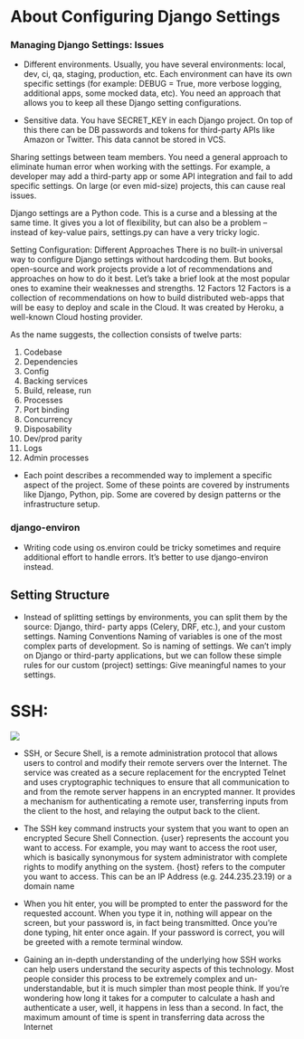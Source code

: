 # About Configuring Django Settings

### Managing Django Settings: Issues

- Different environments. Usually, you have several environments: local, dev, ci, qa, staging, production, etc. Each environment can have its own specific settings (for example: DEBUG = True, more verbose logging, additional apps, some mocked data, etc). You need an approach that allows you to keep all these Django setting configurations.

- Sensitive data. You have SECRET_KEY in each Django project. On top of this there can be DB passwords and tokens for third-party APIs like Amazon or Twitter. This data cannot be stored in VCS.

Sharing settings between team members. You need a general approach to eliminate human error when working with the settings. For example, a developer may add a third-party app or some API integration and fail to add specific settings. On large (or even mid-size) projects, this can cause real issues.

Django settings are a Python code. This is a curse and a blessing at the same time. It gives you a lot of flexibility, but can also be a problem – instead of key-value pairs, settings.py can have a very tricky logic.

Setting Configuration: Different Approaches
There is no built-in universal way to configure Django settings without hardcoding them. But books, open-source and work projects provide a lot of recommendations and approaches on how to do it best. Let’s take a brief look at the most popular ones to examine their weaknesses and strengths.
12 Factors
12 Factors is a collection of recommendations on how to build distributed web-apps that will be easy to deploy and scale in the Cloud. It was created by Heroku, a well-known Cloud hosting provider.

As the name suggests, the collection consists of twelve parts:

1) Codebase
2) Dependencies
3) Config
4) Backing services
5) Build, release, run
6) Processes
7) Port binding
8) Concurrency
9) Disposability
10) Dev/prod parity
11) Logs
12) Admin processes

- Each point describes a recommended way to implement a specific aspect of the project. Some of these points are covered by instruments like Django, Python, pip. Some are covered by design patterns or the infrastructure setup.

### django-environ

- Writing code using os.environ could be tricky sometimes and require additional effort to handle errors. It’s better to use django-environ instead.

## Setting Structure

- Instead of splitting settings by environments, you can split them by the source: Django, third- party apps (Celery, DRF, etc.), and your custom settings.
Naming Conventions
Naming of variables is one of the most complex parts of development. So is naming of settings. We can’t imply on Django or third-party applications, but we can follow these simple rules for our custom (project) settings:
Give meaningful names to your settings.


# **SSH:**

![](https://linuxapt.com/assets/uploads/media-uploader/generate-ssh-keys-in-linux-01607975652.png)

- SSH, or Secure Shell, is a remote administration protocol that allows users to control and modify their remote servers over the Internet. The service was created as a secure replacement for the encrypted Telnet and uses cryptographic techniques to ensure that all communication to and from the remote server happens in an encrypted manner. It provides a mechanism for authenticating a remote user, transferring inputs from the client to the host, and relaying the output back to the client.

- The SSH key command instructs your system that you want to open an encrypted Secure Shell Connection. {user} represents the account you want to access. For example, you may want to access the root user, which is basically synonymous for system administrator with complete rights to modify anything on the system. {host} refers to the computer you want to access. This can be an IP Address (e.g. 244.235.23.19) or a domain name

- When you hit enter, you will be prompted to enter the password for the requested account. When you type it in, nothing will appear on the screen, but your password is, in fact being transmitted. Once you’re done typing, hit enter once again. If your password is correct, you will be greeted with a remote terminal window.

- Gaining an in-depth understanding of the underlying how SSH works can help users understand the security aspects of this technology. Most people consider this process to be extremely complex and un-understandable, but it is much simpler than most people think. If you’re wondering how long it takes for a computer to calculate a hash and authenticate a user, well, it happens in less than a second. In fact, the maximum amount of time is spent in transferring data across the Internet
